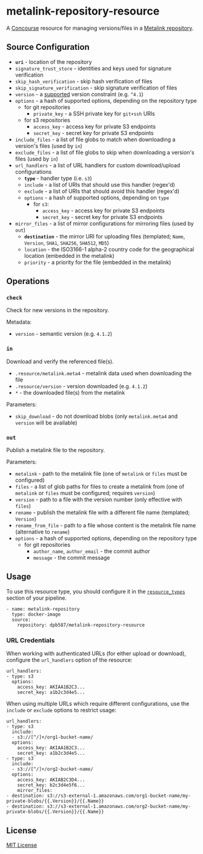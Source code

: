 # metalink-repository-resource

A [Concourse](https://concourse.ci) resource for managing versions/files in a [Metalink repository](https://github.com/dpb587/metalink/tree/master/repository#metalink-repository).


## Source Configuration

 * **`uri`** - location of the repository
 * `signature_trust_store` - identities and keys used for signature verification
 * `skip_hash_verification` - skip hash verification of files
 * `skip_signature_verification` - skip signature verification of files
 * `version` - a [supported](https://github.com/Masterminds/semver#basic-comparisons) version constraint (e.g. `^4.1`)
 * `options` - a hash of supported options, depending on the repository type
    * for git repositories
       * `private_key` - a SSH private key for `git+ssh` URIs
    * for s3 repositories
       * `access_key` - access key for private S3 endpoints
       * `secret_key` - secret key for private S3 endpoints
 * `include_files` - a list of file globs to match when downloading a version's files (used by `in`)
 * `exclude_files` - a list of file globs to skip when downloading a version's files (used by `in`)
 * `url_handlers` - a list of URL handlers for custom download/upload configurations
    * **`type`** - handler type (i.e. `s3`)
    * `include` - a list of URIs that should use this handler (regex'd)
    * `exclude` - a list of URIs that should avoid this handler (regex'd)
    * `options` - a hash of supported options, depending on `type`
       * for `s3`:
          * `access_key` - access key for private S3 endpoints
          * `secret_key` - secret key for private S3 endpoints
 * `mirror_files` - a list of mirror configurations for mirroring files (used by `out`)
    * **`destination`** - the mirror URI for uploading files (templated; `Name`, `Version`, `SHA1`, `SHA256`, `SHA512`, `MD5`)
    * `location` - the ISO3166-1 alpha-2 country code for the geographical location (embedded in the metalink)
    * `priority` - a priority for the file (embedded in the metalink)


## Operations

### `check`

Check for new versions in the repository.

Metadata:

 * `version` - semantic version (e.g. `4.1.2`)


### `in`

Download and verify the referenced file(s).

 * `.resource/metalink.meta4` - metalink data used when downloading the file
 * `.resource/version` - version downloaded (e.g. `4.1.2`)
 * `*` - the downloaded file(s) from the metalink

Parameters:

 * `skip_download` - do not download blobs (only `metalink.meta4` and `version` will be available)


### `out`

Publish a metalink file to the repository.

Parameters:

 * `metalink` - path to the metalink file (one of `metalink` or `files` must be configured)
 * `files` - a list of glob paths for files to create a metalink from (one of `metalink` or `files` must be configured; requires `version`)
 * `version` - path to a file with the version number (only effective with `files`)
 * `rename` - publish the metalink file with a different file name (templated; `Version`)
 * `rename_from_file` - path to a file whose content is the metalink file name (alternative to `rename`)
 * `options` - a hash of supported options, depending on the repository type
    * for git repositories
       * `author_name`, `author_email` - the commit author
       * `message` - the commit message


## Usage


To use this resource type, you should configure it in the [`resource_types`](https://concourse-ci.org/resource-types.html) section of your pipeline.

    - name: metalink-repository
      type: docker-image
      source:
        repository: dpb587/metalink-repository-resource


### URL Credentials

When working with authenticated URLs (for either upload or download), configure the `url_handlers` option of the resource:

    url_handlers:
    - type: s3
      options:
        access_key: AKIAA1B2C3...
        secret_key: a1b2c3d4e5...

When using multiple URLs which require different configurations, use the `include` or `exclude` options to restrict usage:

    url_handlers:
    - type: s3
      include:
      - s3://[^/]+/org1-bucket-name/
      options:
        access_key: AKIAA1B2C3...
        secret_key: a1b2c3d4e5...
    - type: s3
      include:
      - s3://[^/]+/org2-bucket-name/
      options:
        access_key: AKIAB2C3D4...
        secret_key: b2c3d4e5f6...
		mirror_files:
    - destination: s3://s3-external-1.amazonaws.com/org1-bucket-name/my-private-blobs/{{.Version}}/{{.Name}}
    - destination: s3://s3-external-1.amazonaws.com/org2-bucket-name/my-private-blobs/{{.Version}}/{{.Name}}


## License

[MIT License](LICENSE)
